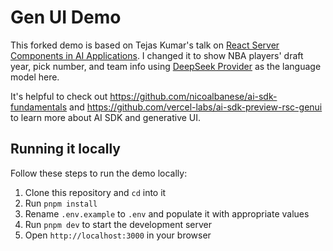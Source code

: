 # Gen UI Demo

This forked demo is based on Tejas Kumar's talk on [React Server Components in AI Applications](https://www.youtube.com/watch?v=fsAYMNl1Cj0). I changed it to show NBA players' draft year, pick number, and team info using [DeepSeek Provider](https://sdk.vercel.ai/providers/ai-sdk-providers/deepseek) as the language model here.

It's helpful to check out https://github.com/nicoalbanese/ai-sdk-fundamentals and https://github.com/vercel-labs/ai-sdk-preview-rsc-genui to learn more about AI SDK and generative UI.

## Running it locally

Follow these steps to run the demo locally:

1. Clone this repository and `cd` into it
2. Run `pnpm install`
3. Rename `.env.example` to `.env` and populate it with appropriate values
4. Run `pnpm dev` to start the development server
5. Open `http://localhost:3000` in your browser
